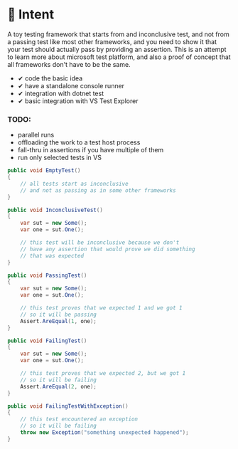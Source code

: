 # 🌵 Intent
A toy testing framework that starts from and inconclusive test, and not from a passing test like most other frameworks, and you need to show it that your test should actually pass by providing an assertion. This is an attempt to learn more about microsoft test platform, and also a proof of concept that all frameworks don't have to be the same.

- ✔ code the basic idea
- ✔ have a standalone console runner
- ✔ integration with dotnet test
- ✔ basic integration with VS Test Explorer

### TODO:
-    parallel runs
-    offloading the work to a test host process
-    fall-thru in assertions if you have multiple of them
-    run only selected tests in VS

```cs
public void EmptyTest()
{
    // all tests start as inconclusive
    // and not as passing as in some other frameworks
}

public void InconclusiveTest()
{
    var sut = new Some();
    var one = sut.One();

    // this test will be inconclusive because we don't 
    // have any assertion that would prove we did something 
    // that was expected
}

public void PassingTest()
{
    var sut = new Some();
    var one = sut.One();

    // this test proves that we expected 1 and we got 1
    // so it will be passing
    Assert.AreEqual(1, one);
}

public void FailingTest()
{
    var sut = new Some();
    var one = sut.One();

    // this test proves that we expected 2, but we got 1
    // so it will be failing
    Assert.AreEqual(2, one);
}

public void FailingTestWithException()
{
    // this test encountered an exception
    // so it will be failing
    throw new Exception("something unexpected happened");
}
```
